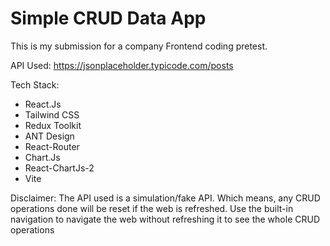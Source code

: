# Simple CRUD Data App

This is my submission for a company Frontend coding pretest. 

API Used:
https://jsonplaceholder.typicode.com/posts

Tech Stack:
  - React.Js
  - Tailwind CSS
  - Redux Toolkit
  - ANT Design
  - React-Router
  - Chart.Js
  - React-ChartJs-2
  - Vite

Disclaimer: The API used is a simulation/fake API. Which means, any CRUD operations done will be reset if the web is refreshed.
Use the built-in navigation to navigate the web without refreshing it to see the whole CRUD operations
